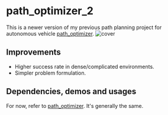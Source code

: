 # path_optimizer_2
This is a newer version of my previous path planning project for autonomous vehicle [path_optimizer](https://github.com/LiJiangnanBit/path_optimizer).
![cover](https://github.com/LiJiangnanBit/pic/blob/main/2021-11-02%2000-11-54%E5%B1%8F%E5%B9%95%E6%88%AA%E5%9B%BE.png)
## Improvements
- Higher success rate in dense/complicated environments.  
- Simpler problem formulation.  
## Dependencies, demos and usages
For now, refer to [path_optimizer](https://github.com/LiJiangnanBit/path_optimizer). It's generally the same.  
